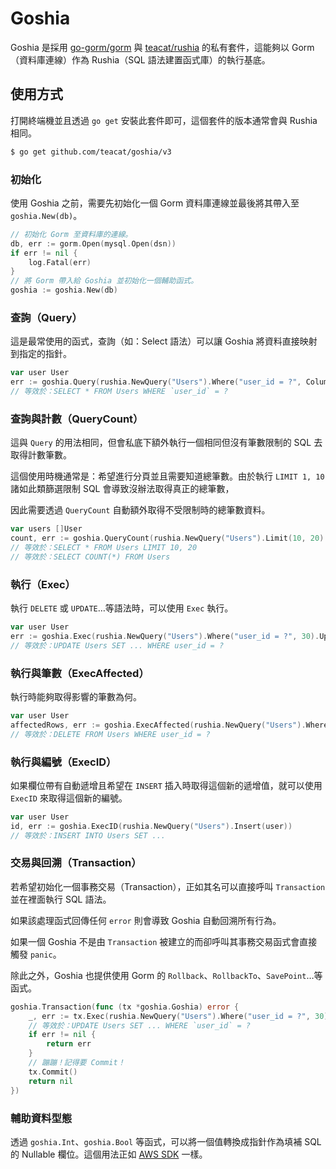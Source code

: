 # Goshia

Goshia 是採用 [go-gorm/gorm](https://github.com/go-gorm/gorm/) 與 [teacat/rushia](https://github.com/teacat/rushia/) 的私有套件，這能夠以 Gorm（資料庫連線）作為 Rushia（SQL 語法建置函式庫）的執行基底。

## 使用方式

打開終端機並且透過 `go get` 安裝此套件即可，這個套件的版本通常會與 Rushia 相同。

```bash
$ go get github.com/teacat/goshia/v3
```

### 初始化

使用 Goshia 之前，需要先初始化一個 Gorm 資料庫連線並最後將其帶入至 `goshia.New(db)`。

```go
// 初始化 Gorm 至資料庫的連線。
db, err := gorm.Open(mysql.Open(dsn))
if err != nil {
    log.Fatal(err)
}
// 將 Gorm 帶入給 Goshia 並初始化一個輔助函式。
goshia := goshia.New(db)
```

### 查詢（Query）

這是最常使用的函式，查詢（如：Select 語法）可以讓 Goshia 將資料直接映射到指定的指針。

```go
var user User
err := goshia.Query(rushia.NewQuery("Users").Where("user_id = ?", ColumnUserID, 10).Select(), &user)
// 等效於：SELECT * FROM Users WHERE `user_id` = ?
```

### 查詢與計數（QueryCount）

這與 `Query` 的用法相同，但會私底下額外執行一個相同但沒有筆數限制的 SQL 去取得計數筆數。

這個使用時機通常是：希望進行分頁並且需要知道總筆數。由於執行 `LIMIT 1, 10` 諸如此類篩選限制 SQL 會導致沒辦法取得真正的總筆數，

因此需要透過 `QueryCount` 自動額外取得不受限制時的總筆數資料。

```go
var users []User
count, err := goshia.QueryCount(rushia.NewQuery("Users").Limit(10, 20).Select(), &users)
// 等效於：SELECT * FROM Users LIMIT 10, 20
// 等效於：SELECT COUNT(*) FROM Users
```

### 執行（Exec）

執行 `DELETE` 或 `UPDATE`…等語法時，可以使用 `Exec` 執行。

```go
var user User
err := goshia.Exec(rushia.NewQuery("Users").Where("user_id = ?", 30).Update(user))
// 等效於：UPDATE Users SET ... WHERE user_id = ?
```

### 執行與筆數（ExecAffected）

執行時能夠取得影響的筆數為何。

```go
var user User
affectedRows, err := goshia.ExecAffected(rushia.NewQuery("Users").Where("user_id = ?", 10).Delete())
// 等效於：DELETE FROM Users WHERE user_id = ?
```

### 執行與編號（ExecID）

如果欄位帶有自動遞增且希望在 `INSERT` 插入時取得這個新的遞增值，就可以使用 `ExecID` 來取得這個新的編號。

```go
var user User
id, err := goshia.ExecID(rushia.NewQuery("Users").Insert(user))
// 等效於：INSERT INTO Users SET ...
```

### 交易與回溯（Transaction）

若希望初始化一個事務交易（Transaction），正如其名可以直接呼叫 `Transaction` 並在裡面執行 SQL 語法。

如果該處理函式回傳任何 `error` 則會導致 Goshia 自動回溯所有行為。

如果一個 Goshia 不是由 `Transaction` 被建立的而卻呼叫其事務交易函式會直接觸發 `panic`。

除此之外，Goshia 也提供使用 Gorm 的 `Rollback`、`RollbackTo`、`SavePoint`…等函式。

```go
goshia.Transaction(func (tx *goshia.Goshia) error {
    _, err := tx.Exec(rushia.NewQuery("Users").Where("user_id = ?", 30).Update(user))
    // 等效於：UPDATE Users SET ... WHERE `user_id` = ?
    if err != nil {
        return err
    }
    // 蹦蹦！記得要 Commit！
    tx.Commit()
    return nil
})
```

### 輔助資料型態

透過 `goshia.Int`、`goshia.Bool` 等函式，可以將一個值轉換成指針作為填補 SQL 的 Nullable 欄位。這個用法正如 [AWS SDK](https://docs.aws.amazon.com/sdk-for-go/api/aws/) 一樣。
